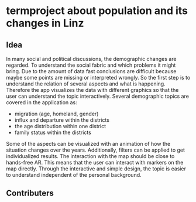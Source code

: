 # termproject about population and its changes in Linz

## Idea

In many social and political discussions, the demographic changes are regarded. To understand the social fabric and which problems it might bring. Due to the amount of data fast conclusions are difficult because maybe some points are missing or interpreted wrongly. So the first step is to understand the relation of several aspects and what is happening. Therefore the app visualizes the data with different graphics so that the user can understand the topic interactively. Several demographic topics are covered in the application as:
 - migration (age, homeland, gender)
 - influx and departure within the districts
 - the age distribution within one district
 - family status within the districts
 
Some of the aspects can be visualized with an animation of how the situation changes over the years. Additionally, filters can be applied to get individualized results. The interaction with the map should be close to hands-free AR. This means that the user can interact with markers on the map directly. Through the interactive and simple design, the topic is easier to understand independent of the personal background.

## Contributers

